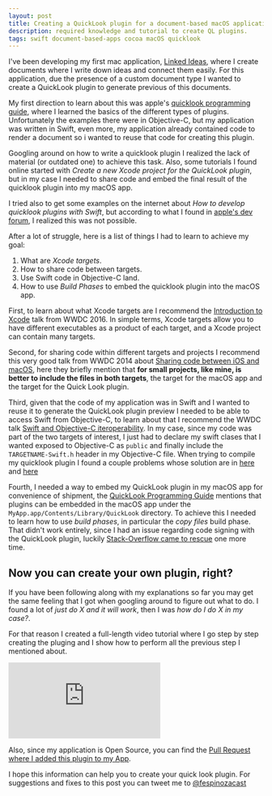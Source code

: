 ```yaml
---
layout: post
title: Creating a QuickLook plugin for a document-based macOS application
description: required knowledge and tutorial to create QL plugins.
tags: swift document-based-apps cocoa macOS quicklook
---
```


I've been developing my first mac application, [Linked Ideas][linked-ideas], where I create documents where I write down ideas and connect them easily. For this application, due the presence of a custom document type I wanted to create a QuickLook plugin to generate previous of this documents.

My first direction to learn about this was apple's [quicklook programming guide][quicklook-programming-guide], where I learned the basics of the different types of plugins. Unfortunately the examples there were in Objective-C, but my application was written in Swift, even more, my application already contained code to render a document so i wanted to reuse that code for creating this plugin.

Googling around on how to write a quicklook plugin I realized the lack of material (or outdated one) to achieve this task. Also, some tutorials I found online started with _Create a new Xcode project for the QuickLook plugin_, but in my case I needed to share code and embed the final result of the quicklook plugin into my macOS app.

I tried also to get some examples on the internet about _How to develop quicklook plugins with Swift_, but according to what I found in [apple's dev forum][no-swift-quicklook], I realized this was not possible.

After a lot of struggle, here is a list of things I had to learn to achieve my goal:

1. What are _Xcode targets_.
2. How to share code between targets.
3. Use Swift code in Objective-C land.
4. How to use _Build Phases_ to embed the quicklook plugin into the macOS app.

First, to learn about what Xcode targets are I recommend the [Introduction to Xcode][intro-to-xcode] talk from WWDC 2016. In simple terms, Xcode targets allow you to have different executables as a product of each target, and a Xcode project can contain many targets.

Second, for sharing code within different targets and projects I recommend this very good talk from WWDC 2014 about [Sharing code between iOS and macOS][sharing-code-ios-osx], here they briefly mention that **for small projects, like mine, is better to include the files in both targets**, the target for the macOS app and the target for the Quick Look plugin.

Third, given that the code of my application was in Swift and I wanted to reuse it to generate the QuickLook plugin preview I needed to be able to access Swift from Objective-C, to learn about that I recommend the WWDC talk [Swift and Objective-C iteroperability][swift-and-objc]. In my case, since my code was part of the two targets of interest, I just had to declare my swift clases that I wanted exposed to Objective-C as `public` and finally include the `TARGETNAME-Swift.h` header in my Objective-C file. When trying to compile my quicklook plugin I found a couple problems whose solution are in [here][solution-one] and [here][solution-two]

Fourth, I needed a way to embed my QuickLook plugin in my macOS app for convenience of shipment, the [QuickLook Programming Guide][quicklook-programming-guide] mentions that plugins can be embedded in the macOS app under the `MyApp.app/Contents/Library/QuickLook` directory. To achieve this I needed to learn how to use _build phases_, in particular the _copy files_ build phase. That didn't work entirely, since I had an issue regarding code signing with the QuickLook plugin, luckily [Stack-Overflow came to rescue][solution-three] one more time.

## Now you can create your own plugin, right?

If you have been following along with my explanations so far you may get the same feeling that I got when googling around to figure out what to do. I found a lot of _just do X and it will work_, then I was _how do I do X in my case?_.

For that reason I created a full-length video tutorial where I go step by step creating the pluging and I show how to perform all the previous step I mentioned about.

<iframe src="https://www.youtube.com/embed/g7O0KRFaK2E?ecver=1" frameborder="0" allowfullscreen>
</iframe>

Also, since my application is Open Source, you can find the [Pull Request where I added this plugin to my App][linked-ideas-pr].

I hope this information can help you to create your quick look plugin. For suggestions and fixes to this post you can tweet me to [@fespinozacast][my-twitter]

[linked-ideas]: https://github.com/fespinoza/linked-ideas-osx
[quicklook-programming-guide]: https://developer.apple.com/library/content/documentation/UserExperience/Conceptual/Quicklook_Programming_Guide/Articles/QLArchitecture.html#//apple_ref/doc/uid/TP40005020-CH4-SW4
[no-swift-quicklook]: https://forums.developer.apple.com/message/227783#227783
[intro-to-xcode]: https://developer.apple.com/videos/play/wwdc2016/413/
[sharing-code-ios-osx]: https://developer.apple.com/videos/play/wwdc2014/233/
[swift-and-objc]: https://developer.apple.com/videos/play/wwdc2015/401/
[solution-one]: http://stackoverflow.com/questions/34412625/user-defaults-migration-from-obj-c-to-swift
[solution-two]: http://stackoverflow.com/a/25842284/611678
[solution-three]: https://stackoverflow.com/questions/14474961/how-to-distribute-app-with-quicklook-plugin
[linked-ideas-pr]: https://github.com/fespinoza/linked-ideas-osx/pull/62
[my-twitter]: https://twitter.com/fespinozacast
